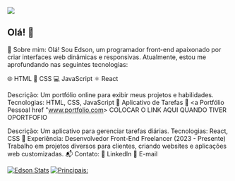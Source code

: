 ![](https://komarev.com/ghpvc/?username=EdsonDev08)

## Olá! 👋


📄 Sobre mim:
Olá! Sou Edson, um programador front-end apaixonado por criar interfaces web dinâmicas e responsivas. Atualmente, estou me aprofundando nas seguintes tecnologias:

🌐 HTML
🎨 CSS
💻 JavaScript
⚛️ React

Descrição: Um portfólio online para exibir meus projetos e habilidades.
Tecnologias: HTML, CSS, JavaScript
📝 Aplicativo de Tarefas
📁 <a Portfólio Pessoal href "www.portfolio.com</a>> COLOCAR O LINK AQUI QUANDO TIVER OPORTFOFIO

Descrição: Um aplicativo para gerenciar tarefas diárias.
Tecnologias: React, CSS
💼 Experiência:
Desenvolvedor Front-End Freelancer (2023 - Presente)
Trabalho em projetos diversos para clientes, criando websites e aplicações web customizadas.
📬 Contato:
🔗 LinkedIn
📧 E-mail

[![Edson Stats](https://github-readme-stats.vercel.app/api?username=EdsonDev08)](https://github.com/anuraghazra/github-readme-stats)
[![Principais:](https://github-readme-stats.vercel.app/api/top-langs/?username=EdsonDev08)](https://github.com/anuraghazra/github-readme-stats)



